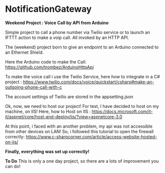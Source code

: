 # NotificationGateway
**Weekend Project : Voice Call by API from Arduino**

Simple project to call a phone number via Twilio service or to launch an IFTTT action to make a voip call.
All invoked by an HTTP API.

The (weekend) project born to give an endpoint to an Arduino connected to an Ethernet Shield. 

Here the Arduino code to make the Call:
https://github.com/trombez/ArduinoHttpApi

To make the voice call i use the Twilio Service, here how to integrate in a C# project : 
https://www.twilio.com/docs/voice/quickstart/csharp#make-an-outgoing-phone-call-with-c

The account settings of Twilio are stored in the appsetting.json

Ok, now, we need to host our project! For test, I have decided to host on my machine, on IIS!
Here, how to Host on IIS : 
https://docs.microsoft.com/it-it/aspnet/core/host-and-deploy/iis/?view=aspnetcore-3.0

At this point, i faced with an another problem, my api was not accessible from other devices on LAN! 
So, i followed this tutorial to open the firewall correctly:
https://www.c-sharpcorner.com/article/access-website-hosted-on-iis/

**Finally, everything was set up correctly!**


**To Do**
This is only a one day project, so there are a lots of improvement you can do!
